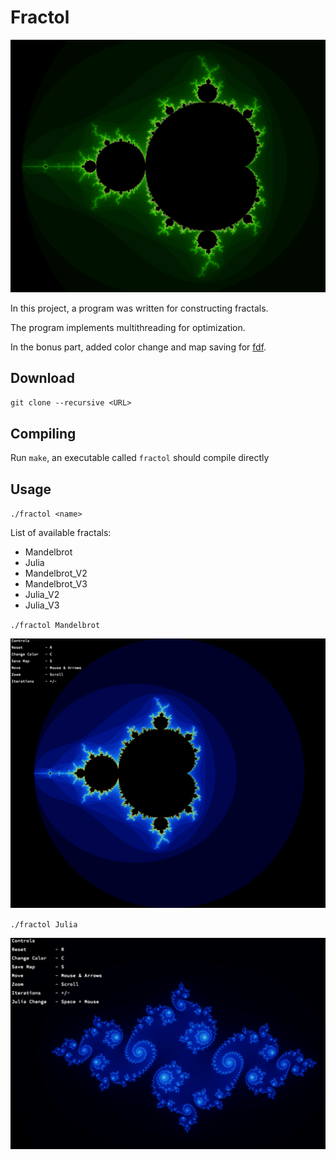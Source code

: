 # Fractol
![Fractol](/images/Fractol.png)

In this project, a program was written for constructing fractals.

The program implements multithreading for optimization.

In the bonus part, added color change and map saving for [fdf](https://github.com/esnowpea/FDF).

## Download
`git clone --recursive <URL>`

## Compiling
Run `make`, an executable called `fractol` should compile directly

## Usage
`./fractol <name>`

List of available fractals:
 * Mandelbrot
 * Julia
 * Mandelbrot_V2
 * Mandelbrot_V3
 * Julia_V2
 * Julia_V3


`./fractol Mandelbrot`

![Mandelbrot](/images/Mandelbrot.png)

`./fractol Julia`

![Julia](/images/Julia.png)